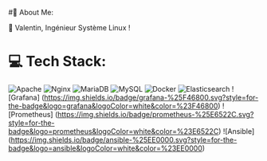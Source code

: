 #👋 About Me: <br>

🚀 Valentin, Ingénieur Système Linux !


# 💻 Tech Stack:
![Apache](https://img.shields.io/badge/apache-%23D42029.svg?style=for-the-badge&logo=apache&logoColor=white) ![Nginx](https://img.shields.io/badge/nginx-%23009639.svg?style=for-the-badge&logo=nginx&logoColor=white) ![MariaDB](https://img.shields.io/badge/MariaDB-003545?style=for-the-badge&logo=mariadb&logoColor=white) ![MySQL](https://img.shields.io/badge/mysql-%2300f.svg?style=for-the-badge&logo=mysql&logoColor=white) ![Docker](https://img.shields.io/badge/docker-%230db7ed.svg?style=for-the-badge&logo=docker&logoColor=white) ![Elasticsearch](https://img.shields.io/badge/elasticsearch-%25005571.svg?style=for-the-badge&logo=elasticsearch&logoColor=white&color=%23005571) ![Grafana] (https://img.shields.io/badge/grafana-%25F46800.svg?style=for-the-badge&logo=grafana&logoColor=white&color=%23F46800) ![Prometheus] (https://img.shields.io/badge/prometheus-%25E6522C.svg?style=for-the-badge&logo=prometheus&logoColor=white&color=%23E6522C) ![Ansible] (https://img.shields.io/badge/ansible-%25EE0000.svg?style=for-the-badge&logo=ansible&logoColor=white&color=%23EE0000)








